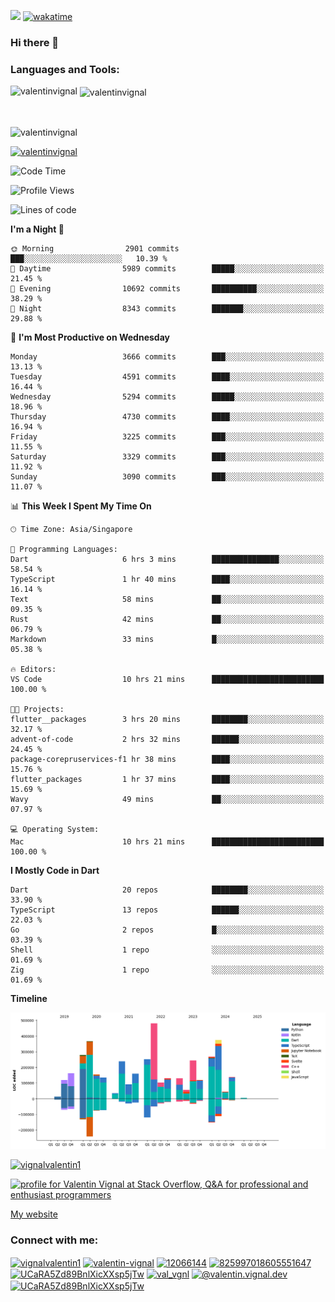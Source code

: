 
![](https://komarev.com/ghpvc/?username=valentinvignal&label=Profile%20views&color=0e75b6&style=flat)
[![wakatime](https://wakatime.com/badge/user/a700230c-ba51-4378-8fbc-fbcb542401ed.svg)](https://wakatime.com/@a700230c-ba51-4378-8fbc-fbcb542401ed)

### Hi there 👋

<h3 align="left">Languages and Tools:</h3>


<p><img align="left" src="https://github-readme-stats.vercel.app/api?username=ValentinVignal&count_private=true&show_icons=true&theme=dark" alt="valentinvignal" /></p>

<p>&nbsp;<img align="center" src="https://github-readme-stats.vercel.app/api/top-langs/?username=ValentinVignal&hide=jupyter%20notebook&layout=compact&theme=dark" alt="valentinvignal" /></p>

<br/>

<p><img align="center" src="https://github-readme-streak-stats.herokuapp.com/?user=valentinvignal&theme=dark" alt="valentinvignal" /></p>


<p align="left"> <a href="https://github.com/ryo-ma/github-profile-trophy"><img src="https://github-profile-trophy.vercel.app/?username=valentinvignal&theme=darkhub" alt="valentinvignal" /></a> </p>

<!--START_SECTION:waka-->
![Code Time](http://img.shields.io/badge/Code%20Time-3%2C064%20hrs%2026%20mins-blue)

![Profile Views](http://img.shields.io/badge/Profile%20Views-0-blue)

![Lines of code](https://img.shields.io/badge/From%20Hello%20World%20I%27ve%20Written-4.1%20million%20lines%20of%20code-blue)

**I'm a Night 🦉** 

```text
🌞 Morning                2901 commits        ███░░░░░░░░░░░░░░░░░░░░░░   10.39 % 
🌆 Daytime                5989 commits        █████░░░░░░░░░░░░░░░░░░░░   21.45 % 
🌃 Evening                10692 commits       ██████████░░░░░░░░░░░░░░░   38.29 % 
🌙 Night                  8343 commits        ███████░░░░░░░░░░░░░░░░░░   29.88 % 
```
📅 **I'm Most Productive on Wednesday** 

```text
Monday                   3666 commits        ███░░░░░░░░░░░░░░░░░░░░░░   13.13 % 
Tuesday                  4591 commits        ████░░░░░░░░░░░░░░░░░░░░░   16.44 % 
Wednesday                5294 commits        █████░░░░░░░░░░░░░░░░░░░░   18.96 % 
Thursday                 4730 commits        ████░░░░░░░░░░░░░░░░░░░░░   16.94 % 
Friday                   3225 commits        ███░░░░░░░░░░░░░░░░░░░░░░   11.55 % 
Saturday                 3329 commits        ███░░░░░░░░░░░░░░░░░░░░░░   11.92 % 
Sunday                   3090 commits        ███░░░░░░░░░░░░░░░░░░░░░░   11.07 % 
```


📊 **This Week I Spent My Time On** 

```text
🕑︎ Time Zone: Asia/Singapore

💬 Programming Languages: 
Dart                     6 hrs 3 mins        ███████████████░░░░░░░░░░   58.54 % 
TypeScript               1 hr 40 mins        ████░░░░░░░░░░░░░░░░░░░░░   16.14 % 
Text                     58 mins             ██░░░░░░░░░░░░░░░░░░░░░░░   09.35 % 
Rust                     42 mins             ██░░░░░░░░░░░░░░░░░░░░░░░   06.79 % 
Markdown                 33 mins             █░░░░░░░░░░░░░░░░░░░░░░░░   05.38 % 

🔥 Editors: 
VS Code                  10 hrs 21 mins      █████████████████████████   100.00 % 

🐱‍💻 Projects: 
flutter__packages        3 hrs 20 mins       ████████░░░░░░░░░░░░░░░░░   32.17 % 
advent-of-code           2 hrs 32 mins       ██████░░░░░░░░░░░░░░░░░░░   24.45 % 
package-corepruservices-f1 hr 38 mins        ████░░░░░░░░░░░░░░░░░░░░░   15.76 % 
flutter_packages         1 hr 37 mins        ████░░░░░░░░░░░░░░░░░░░░░   15.69 % 
Wavy                     49 mins             ██░░░░░░░░░░░░░░░░░░░░░░░   07.97 % 

💻 Operating System: 
Mac                      10 hrs 21 mins      █████████████████████████   100.00 % 
```

**I Mostly Code in Dart** 

```text
Dart                     20 repos            ████████░░░░░░░░░░░░░░░░░   33.90 % 
TypeScript               13 repos            ██████░░░░░░░░░░░░░░░░░░░   22.03 % 
Go                       2 repos             █░░░░░░░░░░░░░░░░░░░░░░░░   03.39 % 
Shell                    1 repo              ░░░░░░░░░░░░░░░░░░░░░░░░░   01.69 % 
Zig                      1 repo              ░░░░░░░░░░░░░░░░░░░░░░░░░   01.69 % 
```



**Timeline**

![Lines of Code chart](https://raw.githubusercontent.com/ValentinVignal/ValentinVignal/main/assets/bar_graph.png)


<!--END_SECTION:waka-->

<p align="left"> <a href="https://twitter.com/vignalvalentin1" target="blank"><img src="https://img.shields.io/twitter/follow/vignalvalentin1?logo=twitter" alt="vignalvalentin1" /></a> </p>

<a href="https://stackoverflow.com/users/12066144/valentin-vignal"><img src="https://stackexchange.com/users/flair/16694563.png?theme=dark" width="208" height="58" alt="profile for Valentin Vignal at Stack Overflow, Q&amp;A for professional and enthusiast programmers" title="profile for Valentin Vignal at Stack Overflow, Q&amp;A for professional and enthusiast programmers"></a>

[My website](https://valentinvignal.github.io/portfolio/)

<h3 align="left">Connect with me:</h3>
<p align="left">
<a href="https://twitter.com/vignalvalentin1" target="blank"><img align="center" src="https://raw.githubusercontent.com/rahuldkjain/github-profile-readme-generator/master/src/images/icons/Social/twitter.svg" alt="vignalvalentin1" height="30" width="40" /></a>
<a href="https://linkedin.com/in/valentin-vignal" target="blank"><img align="center" src="https://raw.githubusercontent.com/rahuldkjain/github-profile-readme-generator/master/src/images/icons/Social/linked-in-alt.svg" alt="valentin-vignal" height="30" width="40" /></a>
<a href="https://stackoverflow.com/users/12066144" target="blank"><img align="center" src="https://raw.githubusercontent.com/rahuldkjain/github-profile-readme-generator/master/src/images/icons/Social/stack-overflow.svg" alt="12066144" height="30" width="40" /></a>
<a href="https://discordapp.com/users/825997018605551647" target="blank"><img align="center" src="https://raw.githubusercontent.com/rahuldkjain/github-profile-readme-generator/master/src/images/icons/Social/discord.svg" alt="825997018605551647" height="30" width="40" /></a>
<a href="https://www.reddit.com/user/ValentinVignal" target="blank"><img align="center" src="https://raw.githubusercontent.com/rahuldkjain/github-profile-readme-generator/master/src/images/icons/Social/reddit.svg" alt="UCaRA5Zd89BnlXicXXsp5jTw" height="30" width="40" /></a>
<a href="https://instagram.com/valentin_vignal" target="blank"><img align="center" src="https://raw.githubusercontent.com/rahuldkjain/github-profile-readme-generator/master/src/images/icons/Social/instagram.svg" alt="val_vgnl" height="30" width="40" /></a>
<a href="https://medium.com/@valentin.vignal.dev" target="blank"><img align="center" src="https://raw.githubusercontent.com/rahuldkjain/github-profile-readme-generator/master/src/images/icons/Social/medium.svg" alt="@valentin.vignal.dev" height="30" width="40" /></a>
<a href="https://www.youtube.com/channel/UCaRA5Zd89BnlXicXXsp5jTw" target="blank"><img align="center" src="https://raw.githubusercontent.com/rahuldkjain/github-profile-readme-generator/master/src/images/icons/Social/youtube.svg" alt="UCaRA5Zd89BnlXicXXsp5jTw" height="30" width="40" /></a>
</p>


